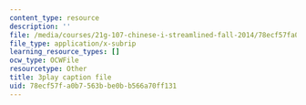 ```yaml
---
content_type: resource
description: ''
file: /media/courses/21g-107-chinese-i-streamlined-fall-2014/78ecf57fa0b7563bbe0bb566a70ff131_9RZa3zBruVA.vtt
file_type: application/x-subrip
learning_resource_types: []
ocw_type: OCWFile
resourcetype: Other
title: 3play caption file
uid: 78ecf57f-a0b7-563b-be0b-b566a70ff131
---
```

